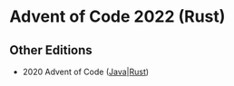 # Advent of Code 2022 (Rust)

## Other Editions

* 2020 Advent of Code ([Java](https://github.com/l0s/advent-of-code-java/tree/2020)|[Rust](https://github.com/l0s/advent-of-code-rust/releases/tag/y2020))
